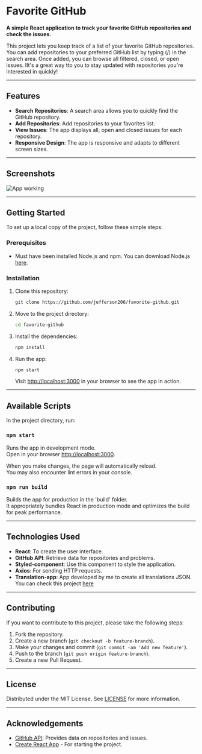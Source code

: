 # Favorite GitHub

**A simple React application to track your favorite GitHub repositories and check the issues.**

This project lets you keep track of a list of your favorite GitHub repositories. You can add repositories to your preferred GitHub list by typing (<github>/<repository>) in the search area. Once added, you can browse all filtered, closed, or open issues. IIt's a great way tto you to stay updated with repositories you're interested in quickly!

---

## Features

- **Search Repositories**: A search area allows you to quickly find the GitHub repository.
- **Add Repositories**: Add repositories to your favorites list.
- **View Issues**: The app displays all, open and closed issues for each repository.
- **Responsive Design**: The app is responsive and adapts to different screen sizes.

---

## Screenshots

![App working](./public/favorite-github1.gif)

---

## Getting Started

To set up a local copy of the project, follow these simple steps:

### Prerequisites

- Must have been installed Node.js and npm. You can download Node.js [here](https://nodejs.org/).

### Installation

1. Clone this repository:

    ```bash
    git clone https://github.com/jefferson206/favorite-github.git
    ```

2. Move to the project directory:

    ```bash
    cd favorite-github
    ```

3. Install the dependencies:

    ```bash
    npm install
    ```

4. Run the app:

    ```bash
    npm start
    ```

   Visit [http://localhost:3000](http://localhost:3000) in your browser to see the app in action.

---

## Available Scripts

In the project directory, run:

### `npm start`

Runs the app in development mode.\
Open in your browser [http://localhost:3000](http://localhost:3000).

When you make changes, the page will automatically reload.\
You may also encounter lint errors in your console.

### `npm run build`

Builds the app for production in the 'build' folder.\
It appropriately bundles React in production mode and optimizes the build for peak performance.

---

## Technologies Used

- **React**: To create the user interface.
- **GitHub API**: Retrieve data for repositories and problems.
- **Styled-component**: Use this component to style the application.
- **Axios**: For sending HTTP requests.
- **Translation-app**: App developed by me to create all translations JSON. You can check this project [here](https://github.com/jefferson206/json-translations) 

---

## Contributing

If you want to contribute to this project, please take the following steps:

1. Fork the repository.
2. Create a new branch (`git checkout -b feature-branch`).
3. Make your changes and commit (`git commit -am 'Add new feature'`).
4. Push to the branch (`git push origin feature-branch`).
5. Create a new Pull Request.

---

## License

Distributed under the MIT License. See [LICENSE](LICENSE) for more information.

---

## Acknowledgements

- [GitHub API](https://docs.github.com/en/rest): Provides data on repositories and issues.
- [Create React App](https://github.com/facebook/create-react-app) - For starting the project.
